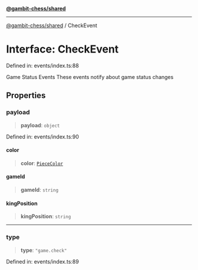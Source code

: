 [**@gambit-chess/shared**](../README.md)

***

[@gambit-chess/shared](../globals.md) / CheckEvent

# Interface: CheckEvent

Defined in: events/index.ts:88

Game Status Events
These events notify about game status changes

## Properties

### payload

> **payload**: `object`

Defined in: events/index.ts:90

#### color

> **color**: [`PieceColor`](../type-aliases/PieceColor.md)

#### gameId

> **gameId**: `string`

#### kingPosition

> **kingPosition**: `string`

***

### type

> **type**: `"game.check"`

Defined in: events/index.ts:89
